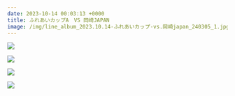 ```yaml
---
date: 2023-10-14 00:03:13 +0000
title: ふれあいカップA　VS 岡崎JAPAN
image: /img/line_album_2023.10.14-ふれあいカップ-vs.岡崎japan_240305_1.jpg
---
```

![](/img/line_album_2023.10.14-ふれあいカップ-vs.岡崎japan_240305_2.jpg)

![](/img/line_album_2023.10.14-ふれあいカップ-vs.岡崎japan_240305_3.jpg)

![](/img/line_album_2023.10.14-ふれあいカップ-vs.岡崎japan_240305_4.jpg)

![](/img/line_album_2023.10.14-ふれあいカップ-vs.岡崎japan_240305_5.jpg)
